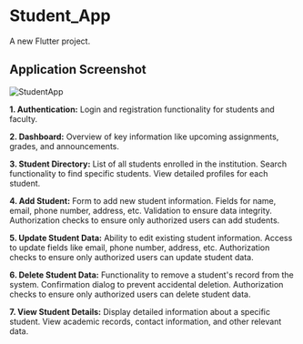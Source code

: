 # Student_App

A new Flutter project.

## Application Screenshot
![StudentApp](https://github.com/karanpadaliya/Student_App/assets/72498188/ef8155ac-cade-4cd0-836c-85532a554558)

**1. Authentication:**
Login and registration functionality for students and faculty.

**2. Dashboard:**
Overview of key information like upcoming assignments, grades, and announcements.

**3. Student Directory:**
List of all students enrolled in the institution.
Search functionality to find specific students.
View detailed profiles for each student.

**4. Add Student:**
Form to add new student information.
Fields for name, email, phone number, address, etc.
Validation to ensure data integrity.
Authorization checks to ensure only authorized users can add students.

**5. Update Student Data:**
Ability to edit existing student information.
Access to update fields like email, phone number, address, etc.
Authorization checks to ensure only authorized users can update student data.

**6. Delete Student Data:**
Functionality to remove a student's record from the system.
Confirmation dialog to prevent accidental deletion.
Authorization checks to ensure only authorized users can delete student data.

**7. View Student Details:**
Display detailed information about a specific student.
View academic records, contact information, and other relevant data.
